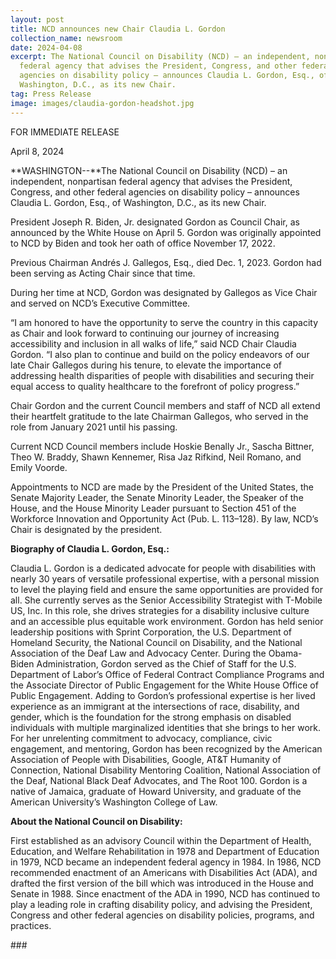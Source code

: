 ```yaml
---
layout: post
title: NCD announces new Chair Claudia L. Gordon
collection_name: newsroom
date: 2024-04-08
excerpt: The National Council on Disability (NCD) – an independent, nonpartisan
  federal agency that advises the President, Congress, and other federal
  agencies on disability policy – announces Claudia L. Gordon, Esq., of
  Washington, D.C., as its new Chair.
tag: Press Release
image: images/claudia-gordon-headshot.jpg
---
```

FOR IMMEDIATE RELEASE                                     

April 8, 2024

**WASHINGTON--**The National Council on Disability (NCD) – an independent, nonpartisan federal agency that advises the President, Congress, and other federal agencies on disability policy – announces Claudia L. Gordon, Esq., of Washington, D.C., as its new Chair.

President Joseph R. Biden, Jr. designated Gordon as Council Chair, as announced by the White House on April 5. Gordon was originally appointed to NCD by Biden and took her oath of office November 17, 2022.

Previous Chairman Andrés J. Gallegos, Esq., died Dec. 1, 2023. Gordon had been serving as Acting Chair since that time.

During her time at NCD, Gordon was designated by Gallegos as Vice Chair and served on NCD’s Executive Committee.

“I am honored to have the opportunity to serve the country in this capacity as Chair and look forward to continuing our journey of increasing accessibility and inclusion in all walks of life,” said NCD Chair Claudia Gordon. “I also plan to continue and build on the policy endeavors of our late Chair Gallegos during his tenure, to elevate the importance of addressing health disparities of people with disabilities and securing their equal access to quality healthcare to the forefront of policy progress.”

Chair Gordon and the current Council members and staff of NCD all extend their heartfelt gratitude to the late Chairman Gallegos, who served in the role from January 2021 until his passing.

Current NCD Council members include Hoskie Benally Jr., Sascha Bittner, Theo W. Braddy, Shawn Kennemer, Risa Jaz Rifkind, Neil Romano, and Emily Voorde.

Appointments to NCD are made by the President of the United States, the Senate Majority Leader, the Senate Minority Leader, the Speaker of the House, and the House Minority Leader pursuant to Section 451 of the Workforce Innovation and Opportunity Act (Pub. L. 113–128). By law, NCD’s Chair is designated by the president.

**Biography of Claudia L. Gordon, Esq.:**

Claudia L. Gordon is a dedicated advocate for people with disabilities with nearly 30 years of versatile professional expertise, with a personal mission to level the playing field and ensure the same opportunities are provided for all. She currently serves as the Senior Accessibility Strategist with T-Mobile US, Inc. In this role, she drives strategies for a disability inclusive culture and an accessible plus equitable work environment. Gordon has held senior leadership positions with Sprint Corporation, the U.S. Department of Homeland Security, the National Council on Disability, and the National Association of the Deaf Law and Advocacy Center. During the Obama-Biden Administration, Gordon served as the Chief of Staff for the U.S. Department of Labor’s Office of Federal Contract Compliance Programs and the Associate Director of Public Engagement for the White House Office of Public Engagement. Adding to Gordon’s professional expertise is her lived experience as an immigrant at the intersections of race, disability, and gender, which is the foundation for the strong emphasis on disabled individuals with multiple marginalized identities that she brings to her work. For her unrelenting commitment to advocacy, compliance, civic engagement, and mentoring, Gordon has been recognized by the American Association of People with Disabilities, Google, AT&T Humanity of Connection, National Disability Mentoring Coalition, National Association of the Deaf, National Black Deaf Advocates, and The Root 100. Gordon is a native of Jamaica, graduate of Howard University, and graduate of the American University’s Washington College of Law.

**About the National Council on Disability:**

First established as an advisory Council within the Department of Health, Education, and Welfare Rehabilitation in 1978 and Department of Education in 1979, NCD became an independent federal agency in 1984. In 1986, NCD recommended enactment of an Americans with Disabilities Act (ADA), and drafted the first version of the bill which was introduced in the House and Senate in 1988. Since enactment of the ADA in 1990, NCD has continued to play a leading role in crafting disability policy, and advising the President, Congress and other federal agencies on disability policies, programs, and practices.

\###